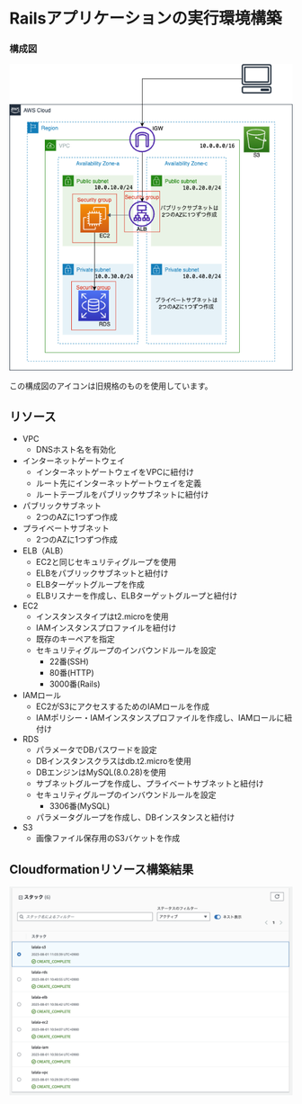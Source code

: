 # Railsアプリケーションの実行環境構築　　
### 構成図
![構成図](cfn-diagram.png)

この構成図のアイコンは旧規格のものを使用しています。

## リソース
- VPC
    - DNSホスト名を有効化
- インターネットゲートウェイ　　
    - インターネットゲートウェイをVPCに紐付け
    - ルート先にインターネットゲートウェイを定義
    - ルートテーブルをパブリックサブネットに紐付け
- パブリックサブネット　　
    - 2つのAZに1つずつ作成
- プライベートサブネット　　
    - 2つのAZに1つずつ作成
- ELB（ALB）
    - EC2と同じセキュリティグループを使用
    - ELBをパブリックサブネットと紐付け
    - ELBターゲットグループを作成
    - ELBリスナーを作成し、ELBターゲットグループと紐付け
- EC2
    - インスタンスタイプはt2.microを使用
    - IAMインスタンスプロファイルを紐付け
    - 既存のキーペアを指定
    - セキュリティグループのインバウンドルールを設定
      - 22番(SSH)
      - 80番(HTTP)
      - 3000番(Rails)
- IAMロール　　
    - EC2がS3にアクセスするためのIAMロールを作成
    - IAMポリシー・IAMインスタンスプロファイルを作成し、IAMロールに紐付け
- RDS
    - パラメータでDBパスワードを設定
    - DBインスタンスクラスはdb.t2.microを使用
    - DBエンジンはMySQL(8.0.28)を使用
    - サブネットグループを作成し、プライベートサブネットと紐付け
    - セキュリティグループのインバウンドルールを設定
      - 3306番(MySQL)
    - パラメータグループを作成し、DBインスタンスと紐付け
- S3
    - 画像ファイル保存用のS3バケットを作成

## Cloudformationリソース構築結果
![cfnリソース構築](Cfnリソース構築.png)
